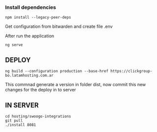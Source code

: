 ### Install dependencies

```
npm install --legacy-peer-deps

```

Get configuration from bitwarden and create file .env

After run the application

```
ng serve
```

## DEPLOY

```
ng build --configuration production --base-href https://clickgroup-bo.latamhosting.com.ar
```

This commnad generate a version in folder dist, now commit this new changes for the deploy in to server

## IN SERVER

```
cd hosting/swoogo-integrations
git pull
./install 8081
```
